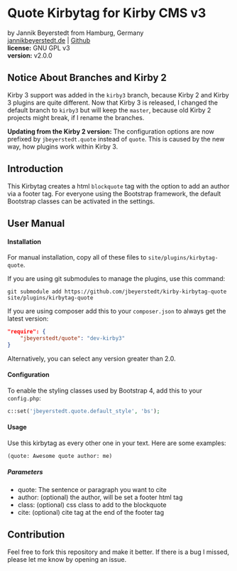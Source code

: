 # Quote Kirbytag for Kirby CMS v3
by Jannik Beyerstedt from Hamburg, Germany  
[jannikbeyerstedt.de](http://jannikbeyerstedt.de) | [Github](https://github.com/jbeyerstedt)  
**license:** GNU GPL v3  
**version:** v2.0.0

## Notice About Branches and Kirby 2
Kirby 3 support was added in the `kirby3` branch, because Kirby 2 and Kirby 3 plugins are quite different.
Now that Kirby 3 is released, I changed the default branch to `kirby3` but will keep the `master`, because old Kirby 2 projects might break, if I rename the branches.

**Updating from the Kirby 2 version:** The configuration options are now prefixed by `jbeyerstedt.quote` instead of `quote`.
This is caused by the new way, how plugins work within Kirby 3.


## Introduction
This Kirbytag creates a html `blockquote` tag with the option to add an author via a footer tag.
For everyone using the Bootstrap framework, the default Bootstrap classes can be activated in the settings.


## User Manual

#### Installation
For manual installation, copy all of these files to `site/plugins/kirbytag-quote`.

If you are using git submodules to manage the plugins, use this command:
```
git submodule add https://github.com/jbeyerstedt/kirby-kirbytag-quote site/plugins/kirbytag-quote
```

If you are using composer add this to your `composer.json` to always get the latest version:
```json
"require": {
    "jbeyerstedt/quote": "dev-kirby3"
}
```
Alternatively, you can select any version greater than 2.0.


#### Configuration
To enable the styling classes used by Bootstrap 4, add this to your `config.php`:

```php
c::set('jbeyerstedt.quote.default_style', 'bs');
```

#### Usage
Use this kirbytag as every other one in your text. Here are some examples:

```
(quote: Awesome quote author: me)
```

##### Parameters

* quote: The sentence or paragraph you want to cite
* author: (optional) the author, will be set a footer html tag
* class: (optional) css class to add to the blockquote
* cite: (optional) cite tag at the end of the footer tag


## Contribution
Feel free to fork this repository and make it better. If there is a bug I missed, please let me know by opening an issue.
